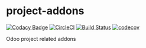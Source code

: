 # project-addons

[![Codacy Badge](https://api.codacy.com/project/badge/Grade/23a48b5617b849fdb8df146f375067f5)](https://app.codacy.com/app/joaoalf/project-addons?utm_source=github.com&utm_medium=referral&utm_content=savoirfairelinux/project-addons&utm_campaign=badger)
[![CircleCI](https://circleci.com/gh/savoirfairelinux/project-addons.svg?style=svg)](https://circleci.com/gh/savoirfairelinux/project-addons)
[![Build Status](https://travis-ci.com/savoirfairelinux/project-addons.svg?branch=11.0)](https://travis-ci.com/savoirfairelinux/project-addons)
[![codecov](https://codecov.io/gh/savoirfairelinux/project-addons/branch/11.0/graph/badge.svg)](https://codecov.io/gh/savoirfairelinux/project-addons)

Odoo project related addons
